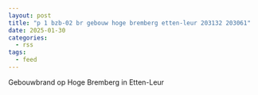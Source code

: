 ```yaml
---
layout: post
title: "p 1 bzb-02 br gebouw hoge bremberg etten-leur 203132 203061"
date: 2025-01-30
categories: 
  - rss
tags: 
  - feed
---
```


Gebouwbrand op Hoge Bremberg in Etten-Leur
